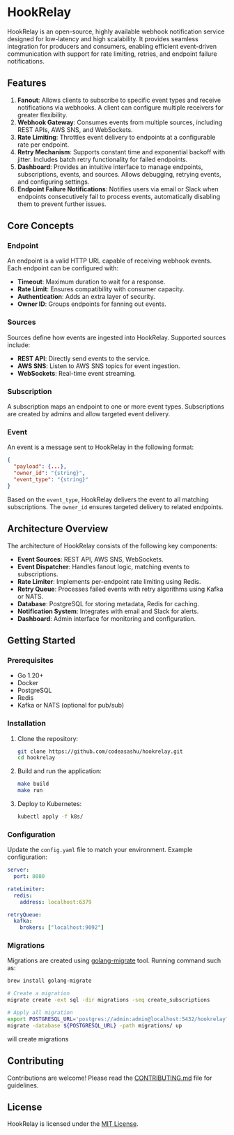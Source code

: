 # HookRelay

HookRelay is an open-source, highly available webhook notification service designed for low-latency and high scalability. It provides seamless integration for producers and consumers, enabling efficient event-driven communication with support for rate limiting, retries, and endpoint failure notifications.

## Features

1. **Fanout**: Allows clients to subscribe to specific event types and receive notifications via webhooks. A client can configure multiple receivers for greater flexibility.
2. **Webhook Gateway**: Consumes events from multiple sources, including REST APIs, AWS SNS, and WebSockets.
3. **Rate Limiting**: Throttles event delivery to endpoints at a configurable rate per endpoint.
4. **Retry Mechanism**: Supports constant time and exponential backoff with jitter. Includes batch retry functionality for failed endpoints.
5. **Dashboard**: Provides an intuitive interface to manage endpoints, subscriptions, events, and sources. Allows debugging, retrying events, and configuring settings.
6. **Endpoint Failure Notifications**: Notifies users via email or Slack when endpoints consecutively fail to process events, automatically disabling them to prevent further issues.

## Core Concepts

### Endpoint

An endpoint is a valid HTTP URL capable of receiving webhook events. Each endpoint can be configured with:

- **Timeout**: Maximum duration to wait for a response.
- **Rate Limit**: Ensures compatibility with consumer capacity.
- **Authentication**: Adds an extra layer of security.
- **Owner ID**: Groups endpoints for fanning out events.

### Sources

Sources define how events are ingested into HookRelay. Supported sources include:

- **REST API**: Directly send events to the service.
- **AWS SNS**: Listen to AWS SNS topics for event ingestion.
- **WebSockets**: Real-time event streaming.

### Subscription

A subscription maps an endpoint to one or more event types. Subscriptions are created by admins and allow targeted event delivery.

### Event

An event is a message sent to HookRelay in the following format:

```json
{
  "payload": {...},
  "owner_id": "{string}",
  "event_type": "{string}"
}
```

Based on the `event_type`, HookRelay delivers the event to all matching subscriptions. The `owner_id` ensures targeted delivery to related endpoints.

## Architecture Overview

The architecture of HookRelay consists of the following key components:

- **Event Sources**: REST API, AWS SNS, WebSockets.
- **Event Dispatcher**: Handles fanout logic, matching events to subscriptions.
- **Rate Limiter**: Implements per-endpoint rate limiting using Redis.
- **Retry Queue**: Processes failed events with retry algorithms using Kafka or NATS.
- **Database**: PostgreSQL for storing metadata, Redis for caching.
- **Notification System**: Integrates with email and Slack for alerts.
- **Dashboard**: Admin interface for monitoring and configuration.

## Getting Started

### Prerequisites

- Go 1.20+
- Docker
- PostgreSQL
- Redis
- Kafka or NATS (optional for pub/sub)

### Installation

1. Clone the repository:

   ```bash
   git clone https://github.com/codeasashu/hookrelay.git
   cd hookrelay
   ```

2. Build and run the application:

   ```bash
   make build
   make run
   ```

3. Deploy to Kubernetes:
   ```bash
   kubectl apply -f k8s/
   ```

### Configuration

Update the `config.yaml` file to match your environment. Example configuration:

```yaml
server:
  port: 8080

rateLimiter:
  redis:
    address: localhost:6379

retryQueue:
  kafka:
    brokers: ["localhost:9092"]
```

### Migrations

Migrations are created using [golang-migrate](https://github.com/golang-migrate/migrate) tool. Running command such as:

```sh
brew install golang-migrate

# Create a migration
migrate create -ext sql -dir migrations -seq create_subscriptions

# Apply all migration
export POSTGRESQL_URL='postgres://admin:admin@localhost:5432/hookrelay?sslmode=disable'
migrate -database ${POSTGRESQL_URL} -path migrations/ up

```

will create migrations

## Contributing

Contributions are welcome! Please read the [CONTRIBUTING.md](CONTRIBUTING.md) file for guidelines.

## License

HookRelay is licensed under the [MIT License](LICENSE).
